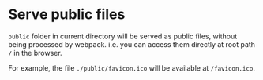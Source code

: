 # Serve public files

`public` folder in current directory will be served as public files, without being processed by webpack. i.e. you can access them directly at root path `/` in the browser.

For example, the file `./public/favicon.ico` will be available at `/favicon.ico`.